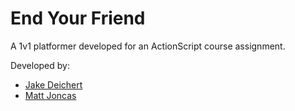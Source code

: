 # End Your Friend 

A 1v1 platformer developed for an ActionScript course assignment.

Developed by:
  - [Jake Deichert](https://github.com/jakedeichert)
  - [Matt Joncas]()
